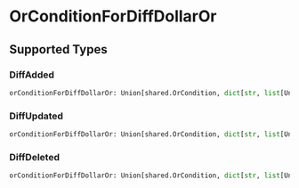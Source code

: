 # OrConditionForDiffDollarOr


## Supported Types

### DiffAdded

```python
orConditionForDiffDollarOr: Union[shared.OrCondition, dict[str, list[Union[str, shared.EqualsIgnoreCaseCondition, shared.AnythingButCondition, shared.NumericCondition, shared.ExistsCondition, shared.PrefixCondition, shared.SuffixCondition]]]] = /* values here */
```

### DiffUpdated

```python
orConditionForDiffDollarOr: Union[shared.OrCondition, dict[str, list[Union[str, shared.EqualsIgnoreCaseCondition, shared.AnythingButCondition, shared.NumericCondition, shared.ExistsCondition, shared.PrefixCondition, shared.SuffixCondition]]]] = /* values here */
```

### DiffDeleted

```python
orConditionForDiffDollarOr: Union[shared.OrCondition, dict[str, list[Union[str, shared.EqualsIgnoreCaseCondition, shared.AnythingButCondition, shared.NumericCondition, shared.ExistsCondition, shared.PrefixCondition, shared.SuffixCondition]]]] = /* values here */
```


